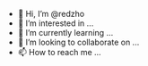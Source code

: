 - 👋 Hi, I’m @redzho
- 👀 I’m interested in ...
- 🌱 I’m currently learning ...
- 💞️ I’m looking to collaborate on ...
- 📫 How to reach me ...

<!---
redzho/redzho is a ✨ special ✨ repository because its `README.md` (this file) appears on your GitHub profile.
You can click the Preview link to take a look at your changes.
--->
